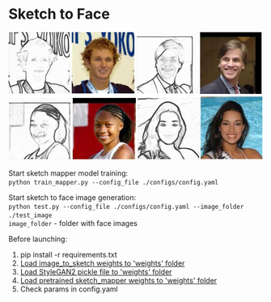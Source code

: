 # Sketch to Face

![](./images/sketch_to_face.jpg)

Start sketch mapper model training:  
```python train_mapper.py --config_file ./configs/config.yaml``` 

Start sketch to face image generation:  
```python test.py --config_file ./configs/config.yaml --image_folder ./test_image```  
```image_folder``` - folder with face images

Before launching:
1. pip install -r requirements.txt
2. [Load image_to_sketch weights to 'weights' folder](https://cloud.mail.ru/public/TzWU/DvY2kgWPF)
3. [Load StyleGAN2 pickle file to 'weights' folder](https://cloud.mail.ru/public/aA8b/6ogbFee4u)
4. [Load pretrained sketch_mapper weights to 'weights' folder](https://cloud.mail.ru/public/SwT2/prcJWRFe5)
5. Check params in config.yaml


